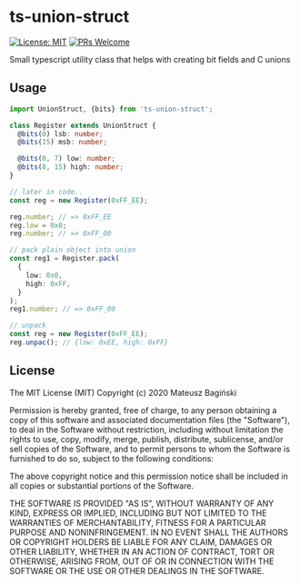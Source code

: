 # ts-union-struct

[![License: MIT](https://img.shields.io/badge/License-MIT-yellow.svg?style=flat-square)](https://opensource.org/licenses/MIT)
[![PRs Welcome](https://img.shields.io/badge/PRs-welcome-brightgreen.svg?style=flat-square)](http://makeapullrequest.com)

Small typescript utility class that helps with creating bit fields and C unions

## Usage

```typescript
import UnionStruct, {bits} from 'ts-union-struct';

class Register extends UnionStruct {
  @bits(0) lsb: number;
  @bits(15) msb: number;

  @bits(0, 7) low: number;
  @bits(8, 15) high: number;
}

// later in code..
const reg = new Register(0xFF_EE);

reg.number; // => 0xFF_EE
reg.low = 0x0;
reg.number; // => 0xFF_00

// pack plain object into union
const reg1 = Register.pack(
  {
    low: 0x0,
    high: 0xFF,
  }
);
reg1.number; // => 0xFF_00

// unpack
const reg = new Register(0xFF_EE);
reg.unpac(); // {low: 0xEE, high: 0xFF}
```

## License

The MIT License (MIT)
Copyright (c) 2020 Mateusz Bagiński

Permission is hereby granted, free of charge, to any person obtaining a copy of this software and associated documentation files (the "Software"), to deal in the Software without restriction, including without limitation the rights to use, copy, modify, merge, publish, distribute, sublicense, and/or sell copies of the Software, and to permit persons to whom the Software is furnished to do so, subject to the following conditions:

The above copyright notice and this permission notice shall be included in all copies or substantial portions of the Software.

THE SOFTWARE IS PROVIDED "AS IS", WITHOUT WARRANTY OF ANY KIND, EXPRESS OR IMPLIED, INCLUDING BUT NOT LIMITED TO THE WARRANTIES OF MERCHANTABILITY, FITNESS FOR A PARTICULAR PURPOSE AND NONINFRINGEMENT. IN NO EVENT SHALL THE AUTHORS OR COPYRIGHT HOLDERS BE LIABLE FOR ANY CLAIM, DAMAGES OR OTHER LIABILITY, WHETHER IN AN ACTION OF CONTRACT, TORT OR OTHERWISE, ARISING FROM, OUT OF OR IN CONNECTION WITH THE SOFTWARE OR THE USE OR OTHER DEALINGS IN THE SOFTWARE.

